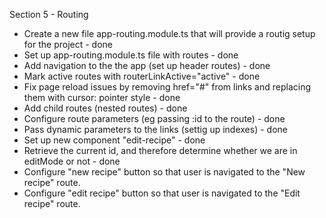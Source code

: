 Section 5 - Routing

- Create a new file app-routing.module.ts that will provide a routig setup for the project - done
- Set up app-routing.module.ts file with routes - done
- Add navigation to the the app (set up header routes) - done
- Mark active routes with routerLinkActive="active" - done
- Fix page reload issues by removing href="#" from links and replacing them with cursor: pointer style - done
- Add child routes (nested routes) - done
- Configure route parameters (eg passing :id to the route) - done
- Pass dynamic parameters to the links (settig up indexes) - done
- Set up new component "edit-recipe" - done
- Retrieve the current id, and therefore determine whether we are in editMode or not - done
- Configure "new recipe" button so that user is navigated to the "New recipe" route.
- Configure "edit recipe" button so that user is navigated to the "Edit recipe" route.
